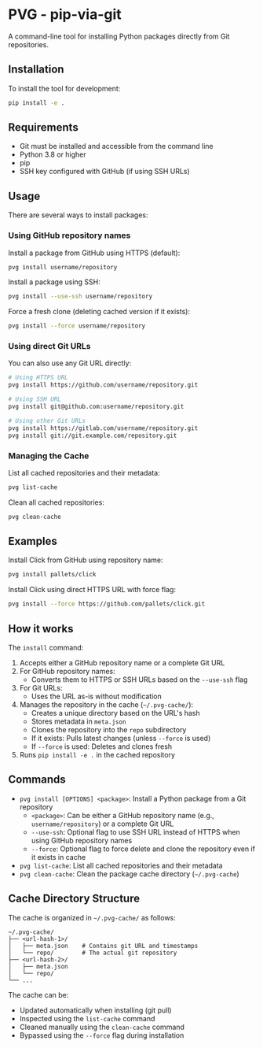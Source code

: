 # PVG - pip-via-git

A command-line tool for installing Python packages directly from Git repositories.

## Installation

To install the tool for development:

```bash
pip install -e .
```

## Requirements

- Git must be installed and accessible from the command line
- Python 3.8 or higher
- pip
- SSH key configured with GitHub (if using SSH URLs)

## Usage

There are several ways to install packages:

### Using GitHub repository names

Install a package from GitHub using HTTPS (default):
```bash
pvg install username/repository
```

Install a package using SSH:
```bash
pvg install --use-ssh username/repository
```

Force a fresh clone (deleting cached version if it exists):
```bash
pvg install --force username/repository
```

### Using direct Git URLs

You can also use any Git URL directly:

```bash
# Using HTTPS URL
pvg install https://github.com/username/repository.git

# Using SSH URL
pvg install git@github.com:username/repository.git

# Using other Git URLs
pvg install https://gitlab.com/username/repository.git
pvg install git://git.example.com/repository.git
```

### Managing the Cache

List all cached repositories and their metadata:
```bash
pvg list-cache
```

Clean all cached repositories:
```bash
pvg clean-cache
```

## Examples

Install Click from GitHub using repository name:
```bash
pvg install pallets/click
```

Install Click using direct HTTPS URL with force flag:
```bash
pvg install --force https://github.com/pallets/click.git
```

## How it works

The `install` command:
1. Accepts either a GitHub repository name or a complete Git URL
2. For GitHub repository names:
   - Converts them to HTTPS or SSH URLs based on the `--use-ssh` flag
3. For Git URLs:
   - Uses the URL as-is without modification
4. Manages the repository in the cache (`~/.pvg-cache/`):
   - Creates a unique directory based on the URL's hash
   - Stores metadata in `meta.json`
   - Clones the repository into the `repo` subdirectory
   - If it exists: Pulls latest changes (unless `--force` is used)
   - If `--force` is used: Deletes and clones fresh
5. Runs `pip install -e .` in the cached repository

## Commands

- `pvg install [OPTIONS] <package>`: Install a Python package from a Git repository
  - `<package>`: Can be either a GitHub repository name (e.g., `username/repository`) or a complete Git URL
  - `--use-ssh`: Optional flag to use SSH URL instead of HTTPS when using GitHub repository names
  - `--force`: Optional flag to force delete and clone the repository even if it exists in cache
- `pvg list-cache`: List all cached repositories and their metadata
- `pvg clean-cache`: Clean the package cache directory (`~/.pvg-cache`)

## Cache Directory Structure

The cache is organized in `~/.pvg-cache/` as follows:

```
~/.pvg-cache/
├── <url-hash-1>/
│   ├── meta.json    # Contains git URL and timestamps
│   └── repo/        # The actual git repository
├── <url-hash-2>/
│   ├── meta.json
│   └── repo/
└── ...
```

The cache can be:
- Updated automatically when installing (git pull)
- Inspected using the `list-cache` command
- Cleaned manually using the `clean-cache` command
- Bypassed using the `--force` flag during installation
